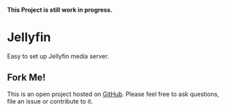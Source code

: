 **This Project is still work in progress.**

# Jellyfin
Easy to set up Jellyfin media server.

## Fork Me!
This is an open project hosted on [GitHub](https://github.com/Hetsh/docker-jellyfin).
Please feel free to ask questions, file an issue or contribute to it.
